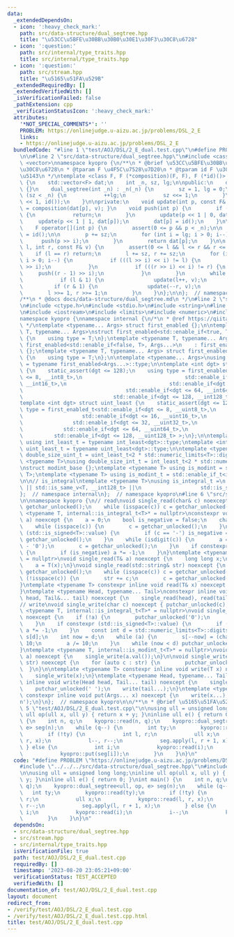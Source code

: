```yaml
---
data:
  _extendedDependsOn:
  - icon: ':heavy_check_mark:'
    path: src/data-structure/dual_segtree.hpp
    title: "\u53CC\u5BFE\u30BB\u30B0\u30E1\u30F3\u30C8\u6728"
  - icon: ':question:'
    path: src/internal/type_traits.hpp
    title: src/internal/type_traits.hpp
  - icon: ':question:'
    path: src/stream.hpp
    title: "\u5165\u51FA\u529B"
  _extendedRequiredBy: []
  _extendedVerifiedWith: []
  _isVerificationFailed: false
  _pathExtension: cpp
  _verificationStatusIcon: ':heavy_check_mark:'
  attributes:
    '*NOT_SPECIAL_COMMENTS*': ''
    PROBLEM: https://onlinejudge.u-aizu.ac.jp/problems/DSL_2_E
    links:
    - https://onlinejudge.u-aizu.ac.jp/problems/DSL_2_E
  bundledCode: "#line 1 \"test/AOJ/DSL/2_E_dual.test.cpp\"\n#define PROBLEM \"https://onlinejudge.u-aizu.ac.jp/problems/DSL_2_E\"\
    \n\n#line 2 \"src/data-structure/dual_segtree.hpp\"\n#include <cassert>\n#include\
    \ <vector>\nnamespace kyopro {\n/**\n * @brief \u53CC\u5BFE\u30BB\u30B0\u30E1\u30F3\
    \u30C8\u6728\n * @tparam F \u4F5C\u7528\u7D20\n * @tparam id F \u306E\u5358\u4F4D\
    \u5143\n */\ntemplate <class F, F (*composition)(F, F), F (*id)()> class dual_segtree\
    \ {\n    std::vector<F> dat;\n    int _n, sz, lg;\n\npublic:\n    dual_segtree()\
    \ {}\n    dual_segtree(int _n) : _n(_n) {\n        sz = 1, lg = 0;\n        while\
    \ (sz < _n) {\n            ++lg;\n            sz <<= 1;\n        }\n        dat.assign(sz\
    \ << 1, id());\n    }\n\nprivate:\n    void update(int p, const F& v) { dat[p]\
    \ = composition(dat[p], v); }\n    void push(int p) {\n        if (dat[p] == id())\
    \ {\n            return;\n        }\n        update(p << 1 | 0, dat[p]);\n   \
    \     update(p << 1 | 1, dat[p]);\n        dat[p] = id();\n    }\n\npublic:\n\
    \    F operator[](int p) {\n        assert(0 <= p && p < _n);\n\n        F res\
    \ = id();\n\n        p += sz;\n        for (int i = lg; i > 0; i--) {\n      \
    \      push(p >> i);\n        }\n        return dat[p];\n    }\n\n    void apply(int\
    \ l, int r, const F& v) {\n        assert(0 <= l && l <= r && r <= _n);\n    \
    \    if (l == r) return;\n        l += sz, r += sz;\n        for (int i = lg;\
    \ i > 0; i--) {\n            if (((l >> i) << i) != l) {\n                push(l\
    \ >> i);\n            }\n            if (((r >> i) << i) != r) {\n           \
    \     push((r - 1) >> i);\n            }\n        }\n        while (l < r) {\n\
    \            if (l & 1) {\n                update(l++, v);\n            }\n  \
    \          if (r & 1) {\n                update(--r, v);\n            }\n    \
    \        l >>= 1, r >>= 1;\n        }\n    }\n};\n\n};  // namespace kyopro\n\n\
    /**\n * @docs docs/data-structure/dual_segtree.md\n */\n#line 2 \"src/stream.hpp\"\
    \n#include <ctype.h>\n#include <stdio.h>\n#include <string>\n#line 2 \"src/internal/type_traits.hpp\"\
    \n#include <iostream>\n#include <limits>\n#include <numeric>\n#include <typeinfo>\n\
    namespace kyopro {\nnamespace internal {\n/*\n * @ref https://qiita.com/kazatsuyu/items/f8c3b304e7f8b35263d8\n\
    \ */\ntemplate <typename... Args> struct first_enabled {};\n\ntemplate <typename\
    \ T, typename... Args>\nstruct first_enabled<std::enable_if<true, T>, Args...>\
    \ {\n    using type = T;\n};\ntemplate <typename T, typename... Args>\nstruct\
    \ first_enabled<std::enable_if<false, T>, Args...>\n    : first_enabled<Args...>\
    \ {};\ntemplate <typename T, typename... Args> struct first_enabled<T, Args...>\
    \ {\n    using type = T;\n};\n\ntemplate <typename... Args>\nusing first_enabled_t\
    \ = typename first_enabled<Args...>::type;\n\ntemplate <int dgt> struct int_least\
    \ {\n    static_assert(dgt <= 128);\n    using type = first_enabled_t<std::enable_if<dgt\
    \ <= 8, __int8_t>,\n                                 std::enable_if<dgt <= 16,\
    \ __int16_t>,\n                                 std::enable_if<dgt <= 32, __int32_t>,\n\
    \                                 std::enable_if<dgt <= 64, __int64_t>,\n    \
    \                             std::enable_if<dgt <= 128, __int128_t> >;\n};\n\
    template <int dgt> struct uint_least {\n    static_assert(dgt <= 128);\n    using\
    \ type = first_enabled_t<std::enable_if<dgt <= 8, __uint8_t>,\n              \
    \                   std::enable_if<dgt <= 16, __uint16_t>,\n                 \
    \                std::enable_if<dgt <= 32, __uint32_t>,\n                    \
    \             std::enable_if<dgt <= 64, __uint64_t>,\n                       \
    \          std::enable_if<dgt <= 128, __uint128_t> >;\n};\n\ntemplate <int dgt>\
    \ using int_least_t = typename int_least<dgt>::type;\ntemplate <int dgt> using\
    \ uint_least_t = typename uint_least<dgt>::type;\n\ntemplate <typename T>\nusing\
    \ double_size_uint_t = uint_least_t<2 * std::numeric_limits<T>::digits>;\n\ntemplate\
    \ <typename T>\nusing double_size_int_t = int_least_t<2 * std::numeric_limits<T>::digits>;\n\
    \nstruct modint_base {};\ntemplate <typename T> using is_modint = std::is_base_of<modint_base,\
    \ T>;\ntemplate <typename T> using is_modint_t = std::enable_if_t<is_modint<T>::value>;\n\
    \n\n// is_integral\ntemplate <typename T>\nusing is_integral_t =\n    std::enable_if_t<std::is_integral_v<T>\
    \ || std::is_same_v<T, __int128_t> ||\n                   std::is_same_v<T, __uint128_t>>;\n\
    };  // namespace internal\n};  // namespace kyopro\n#line 6 \"src/stream.hpp\"\
    \n\nnamespace kyopro {\n// read\nvoid single_read(char& c) noexcept {\n    c =\
    \ getchar_unlocked();\n    while (isspace(c)) c = getchar_unlocked();\n}\ntemplate\
    \ <typename T, internal::is_integral_t<T>* = nullptr>\nconstexpr void single_read(T&\
    \ a) noexcept {\n    a = 0;\n    bool is_negative = false;\n    char c = getchar_unlocked();\n\
    \    while (isspace(c)) {\n        c = getchar_unlocked();\n    }\n    if constexpr\
    \ (std::is_signed<T>::value) {\n        if (c == '-') is_negative = true, c =\
    \ getchar_unlocked();\n    }\n    while (isdigit(c)) {\n        a = 10 * a + (c\
    \ - '0');\n        c = getchar_unlocked();\n    }\n    if constexpr (std::is_signed<T>::value)\
    \ {\n        if (is_negative) a *= -1;\n    }\n}\ntemplate <typename T, internal::is_modint_t<T>*\
    \ = nullptr>\nvoid single_read(T& a) noexcept {\n    long long x;\n    single_read(x);\n\
    \    a = T(x);\n}\nvoid single_read(std::string& str) noexcept {\n    char c =\
    \ getchar_unlocked();\n    while (isspace(c)) c = getchar_unlocked();\n    while\
    \ (!isspace(c)) {\n        str += c;\n        c = getchar_unlocked();\n    }\n\
    }\ntemplate <typename T> constexpr inline void read(T& x) noexcept {\n    single_read(x);\n\
    }\ntemplate <typename Head, typename... Tail>\nconstexpr inline void read(Head&\
    \ head, Tail&... tail) noexcept {\n    single_read(head), read(tail...);\n}\n\n\
    // write\nvoid single_write(char c) noexcept { putchar_unlocked(c); }\ntemplate\
    \ <typename T, internal::is_integral_t<T>* = nullptr>\nvoid single_write(T a)\
    \ noexcept {\n    if (!a) {\n        putchar_unlocked('0');\n        return;\n\
    \    }\n    if constexpr (std::is_signed<T>::value) {\n        if (a < 0) putchar_unlocked('-'),\
    \ a *= -1;\n    }\n    const int d = std::numeric_limits<T>::digits10;\n    char\
    \ s[d];\n    int now = d;\n    while (a) {\n        s[--now] = (char)'0' + a %\
    \ 10;\n        a /= 10;\n    }\n    while (now < d) putchar_unlocked(s[now++]);\n\
    }\ntemplate <typename T, internal::is_modint_t<T>* = nullptr>\nvoid single_write(T\
    \ a) noexcept {\n    single_write(a.val());\n}\n\nvoid single_write(const std::string&\
    \ str) noexcept {\n    for (auto c : str) {\n        putchar_unlocked(c);\n  \
    \  }\n}\n\ntemplate <typename T> constexpr inline void write(T x) noexcept {\n\
    \    single_write(x);\n}\ntemplate <typename Head, typename... Tail>\nconstexpr\
    \ inline void write(Head head, Tail... tail) noexcept {\n    single_write(head);\n\
    \    putchar_unlocked(' ');\n    write(tail...);\n}\ntemplate <typename... Args>\
    \ constexpr inline void put(Args... x) noexcept {\n    write(x...);\n    putchar_unlocked('\\\
    n');\n}\n};  // namespace kyopro\n\n/**\n * @brief \u5165\u51FA\u529B\n */\n#line\
    \ 5 \"test/AOJ/DSL/2_E_dual.test.cpp\"\n\nusing ull = unsigned long long;\ninline\
    \ ull op(ull x, ull y) { return x + y; }\ninline ull e() { return 0; }\nint main()\
    \ {\n    int n, q;\n    kyopro::read(n, q);\n    kyopro::dual_segtree<ull, op,\
    \ e> seg(n);\n    while (q--) {\n        int ty;\n        kyopro::read(ty);\n\
    \        if (!ty) {\n            int l, r;\n            ull x;\n            kyopro::read(l,\
    \ r, x);\n            l--, r--;\n            seg.apply(l, r + 1, x);\n       \
    \ } else {\n            int i;\n            kyopro::read(i);\n            i--;\n\
    \            kyopro::put(seg[i]);\n        }\n    }\n}\n"
  code: "#define PROBLEM \"https://onlinejudge.u-aizu.ac.jp/problems/DSL_2_E\"\n\n\
    #include \"../../../src/data-structure/dual_segtree.hpp\"\n#include \"../../../src/stream.hpp\"\
    \n\nusing ull = unsigned long long;\ninline ull op(ull x, ull y) { return x +\
    \ y; }\ninline ull e() { return 0; }\nint main() {\n    int n, q;\n    kyopro::read(n,\
    \ q);\n    kyopro::dual_segtree<ull, op, e> seg(n);\n    while (q--) {\n     \
    \   int ty;\n        kyopro::read(ty);\n        if (!ty) {\n            int l,\
    \ r;\n            ull x;\n            kyopro::read(l, r, x);\n            l--,\
    \ r--;\n            seg.apply(l, r + 1, x);\n        } else {\n            int\
    \ i;\n            kyopro::read(i);\n            i--;\n            kyopro::put(seg[i]);\n\
    \        }\n    }\n}\n"
  dependsOn:
  - src/data-structure/dual_segtree.hpp
  - src/stream.hpp
  - src/internal/type_traits.hpp
  isVerificationFile: true
  path: test/AOJ/DSL/2_E_dual.test.cpp
  requiredBy: []
  timestamp: '2023-08-20 23:05:21+09:00'
  verificationStatus: TEST_ACCEPTED
  verifiedWith: []
documentation_of: test/AOJ/DSL/2_E_dual.test.cpp
layout: document
redirect_from:
- /verify/test/AOJ/DSL/2_E_dual.test.cpp
- /verify/test/AOJ/DSL/2_E_dual.test.cpp.html
title: test/AOJ/DSL/2_E_dual.test.cpp
---
```


